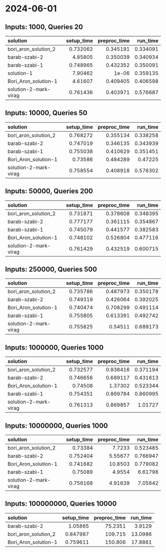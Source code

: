 # 2024-06-01

## Inputs: 1000, Queries 20

| solution              |   setup_time |   preproc_time |   run_time |
|:----------------------|-------------:|---------------:|-----------:|
| bori_aron_solution_2  |     0.732062 |       0.345191 |   0.334091 |
| barab-szabi-2         |     4.85805  |       0.350039 |   0.340934 |
| barab-szabi-1         |     0.748965 |       0.432352 |   0.350091 |
| solution-1            |     7.90462  |       1e-06    |   0.359135 |
| Bori_Aron_solution-1  |     4.61607  |       0.409405 |   0.406598 |
| solution-2-mark-virag |     0.761436 |       0.403971 |   0.576687 |

## Inputs: 10000, Queries 50

| solution              |   setup_time |   preproc_time |   run_time |
|:----------------------|-------------:|---------------:|-----------:|
| bori_aron_solution_2  |     0.768272 |       0.355134 |   0.338258 |
| barab-szabi-2         |     0.747019 |       0.346135 |   0.343939 |
| barab-szabi-1         |     0.755038 |       0.410629 |   0.351451 |
| Bori_Aron_solution-1  |     0.73586  |       0.484289 |   0.47225  |
| solution-2-mark-virag |     0.758554 |       0.408918 |   0.576302 |

## Inputs: 50000, Queries 200

| solution              |   setup_time |   preproc_time |   run_time |
|:----------------------|-------------:|---------------:|-----------:|
| bori_aron_solution_2  |     0.731871 |       0.378608 |   0.348395 |
| barab-szabi-2         |     0.777177 |       0.361115 |   0.354867 |
| barab-szabi-1         |     0.745079 |       0.441577 |   0.382583 |
| Bori_Aron_solution-1  |     0.748102 |       0.526804 |   0.477116 |
| solution-2-mark-virag |     0.761429 |       0.432519 |   0.600715 |

## Inputs: 250000, Queries 500

| solution              |   setup_time |   preproc_time |   run_time |
|:----------------------|-------------:|---------------:|-----------:|
| bori_aron_solution_2  |     0.735786 |       0.487973 |   0.350178 |
| barab-szabi-2         |     0.749319 |       0.426064 |   0.392025 |
| Bori_Aron_solution-1  |     0.740474 |       0.708299 |   0.491114 |
| barab-szabi-1         |     0.755805 |       0.613391 |   0.492742 |
| solution-2-mark-virag |     0.755825 |       0.54511  |   0.689173 |

## Inputs: 1000000, Queries 1000

| solution              |   setup_time |   preproc_time |   run_time |
|:----------------------|-------------:|---------------:|-----------:|
| bori_aron_solution_2  |     0.732577 |       0.938416 |   0.371194 |
| barab-szabi-2         |     0.746656 |       0.689117 |   0.431613 |
| Bori_Aron_solution-1  |     0.74508  |       1.37302  |   0.523344 |
| barab-szabi-1         |     0.754351 |       0.869784 |   0.860995 |
| solution-2-mark-virag |     0.761313 |       0.869857 |   1.01727  |

## Inputs: 10000000, Queries 1000

| solution              |   setup_time |   preproc_time |   run_time |
|:----------------------|-------------:|---------------:|-----------:|
| bori_aron_solution_2  |     0.73384  |        7.7233  |   0.523485 |
| barab-szabi-2         |     0.752404 |        5.55677 |   0.766947 |
| Bori_Aron_solution-1  |     0.741682 |       10.8503  |   0.779082 |
| barab-szabi-1         |     0.75089  |        4.9554  |   6.61798  |
| solution-2-mark-virag |     0.756168 |        4.91639 |   7.05642  |

## Inputs: 100000000, Queries 10000

| solution             |   setup_time |   preproc_time |   run_time |
|:---------------------|-------------:|---------------:|-----------:|
| barab-szabi-2        |     1.05865  |        75.2351 |     3.9129 |
| bori_aron_solution_2 |     0.847987 |       109.715  |    13.0986 |
| Bori_Aron_solution-1 |     0.759611 |       150.806  |    17.8861 |